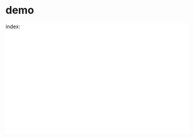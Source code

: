 # demo

<style type="text/css">
	.doc-content {
		position: relative;
	}
	#panel dl {
		margin: 0;
	}
	#panel dt {
		background: red;
	}
	#panel dd {
		background: green;
	}
	#panel {
		background: white;
		position: relative;
		width: 500px;
		height: 300px;
		overflow: scroll;
	}

	.list-wrap {
		height: 250px;
		overflow: hidden;
	}

	#tip {
		font-family: Microsoft Yahei;
		font-size: 34px;
		line-height: 50px;

		position: absolute;
		z-index: 1;
		top: 10px;
		right: 50px;

		width: 50px;

		text-align: center;

		color: white;
		background: #5cb642;
	}
</style>

<div id="panel">
	index:<span id="log"></span>
	<div class="list-wrap">
		<div class="list-scroller"></div>
	</div>
	<div id="tip"></div>
</div>
<script type="text/x-handlebars-template" id="template">
	{{#each list}}
		<dl>
			<dt id="t{{i}}" data-key="{{k}}">{{k}}</dt>
			{{#each this.items}}
				<dd class="sugg-item sugg-item-cont">{{this}}</dd>
			{{/each}}
		</dl>
	{{/each}}
</script>

<script type="text/javascript" src="js/lib/zepto.js"></script>
<script type="text/javascript">
$ = Zepto;
require(['module/handlebars/1.0.0/handlebars','module/iscroll/5.1.1/iscroll','{{module}}'], function(_, IScroll, ScrollTips) {
	// 处理demo内容
	var list = [
		{
			k:'a'
		},
		{
			k:'b'
		},
		{
			k:'c'
		},
		{
			k:'d'
		},
		{
			k:'e'
		},
		{
			k:'f'
		},
		{
			k:'g'
		},
		{
			k:'h'
		},
		{
			k:'i'
		}
	];
	
	list = list.map(function(item, index){
		item.items = [];
		item.i = index;
		for(var i=0;i<10;i++){
			item.items.push(item.k+i);
		}
		return item;
	});

	var template = function() {
		var template = Handlebars.compile($('#template').html());
		return function(data){
			var html = template(data);
			return html;
		}
	}();

	var html = template({list:list});
	$('.list-scroller').html(html);


	// scrollTip
	var myScroll = new IScroll($('.list-wrap')[0], {
		probeType: 3,
		hScrollbar:false,
		vScrollbar:false
	});
	var targetList = $(myScroll.scroller).find('dt');
	var scrollActive = false;
	var tipEl = $('#tip');
	var timer;

	function showTip(){
		clearTimeout(timer);
		tipEl.show();
	}
	function hideTip(){
		timer = setTimeout(function(){
			tipEl.hide();
		}, 200);
	}

	window.scrollTip = new ScrollTips({
		element: tipEl,
		itemScroll: myScroll,
		selecters: {
			target: 'dt'
		}
	});
	scrollTip.on('change', function(e, data){
		this.$element.text(targetList.get(data.index).innerHTML);
	}).on('posStart', function(e){
		showTip();
	}).on('posEnd', function(e){
		hideTip();
	});

	scrollTip.refresh();
});
</script>
